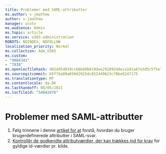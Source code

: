 ```yaml
---
title: Problemer med SAML-attributter
ms.author: v-jmathew
author: v-jmathew
manager: scotv
ms.audience: Admin
ms.topic: article
ms.service: o365-administration
ROBOTS: NOINDEX, NOFOLLOW
localization_priority: Normal
ms.collection: Adm_O365
ms.custom:
- "9004341"
- "7838"
ms.openlocfilehash: d02dd5d019cc68b49b019dee2928924deca181a87e3d5c5f5e7689a8eb5664e2
ms.sourcegitcommit: b5f7da89a650d2915dc652449623c78be6247175
ms.translationtype: MT
ms.contentlocale: da-DK
ms.lasthandoff: 08/05/2021
ms.locfileid: "54042876"
---
```

# <a name="issues-with-saml-attributes"></a>Problemer med SAML-attributter

1. Følg trinnene i denne [artikel for at](https://docs.microsoft.com/answers/questions/99054/how-to-use-custom-attributes-in-saml-response.html) forstå, hvordan du bruger brugerdefinerede attributter i SAML-svar.
2. [Kontrollér de godkendte attributværdier, der kan trækkes ind for krav](https://docs.microsoft.com/azure/active-directory/develop/active-directory-claims-mapping#table-3-valid-id-values-per-source) for gyldige id-værdier pr. kilde.
